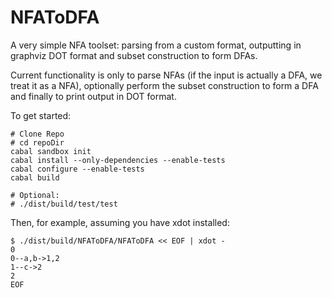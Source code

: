 NFAToDFA
========

A very simple NFA toolset: parsing from a custom format, outputting in graphviz
DOT format and subset construction to form DFAs.

Current functionality is only to parse NFAs (if the input is actually a DFA, we
treat it as a NFA), optionally perform the subset construction to form a DFA
and finally to print output in DOT format.

To get started:

    # Clone Repo
    # cd repoDir
    cabal sandbox init
    cabal install --only-dependencies --enable-tests
    cabal configure --enable-tests
    cabal build

    # Optional:
    # ./dist/build/test/test

Then, for example, assuming you have xdot installed:

    $ ./dist/build/NFAToDFA/NFAToDFA << EOF | xdot -
    0
    0--a,b->1,2
    1--c->2
    2
    EOF
